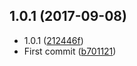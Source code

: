 <a name="1.0.1"></a>
## 1.0.1 (2017-09-08)

* 1.0.1 ([212446f](https://github.com/wessberg/scroll-behavior-polyfill/commit/212446f))
* First commit ([b701121](https://github.com/wessberg/scroll-behavior-polyfill/commit/b701121))



